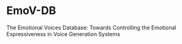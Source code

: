 # EmoV-DB
The Emotional Voices Database: Towards Controlling the Emotional Expressiveness in Voice Generation Systems

